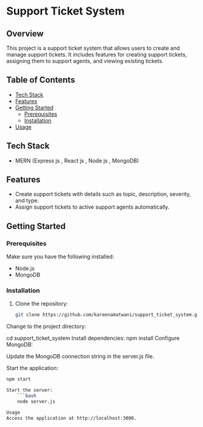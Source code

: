 # Support Ticket System

## Overview

This project is a support ticket system that allows users to create and manage support tickets. It includes features for creating support tickets, assigning them to support agents, and viewing existing tickets.

## Table of Contents

- [Tech Stack](#tech-stack)
- [Features](#features)
- [Getting Started](#getting-started)
  - [Prerequisites](#prerequisites)
  - [Installation](#installation)
- [Usage](#usage)


## Tech Stack
- MERN (Express js , React js , Node js , MongoDB)
## Features

- Create support tickets with details such as topic, description, severity, and type.
- Assign support tickets to active support agents automatically.

## Getting Started

### Prerequisites

Make sure you have the following installed:

- Node.js
- MongoDB

### Installation

1. Clone the repository:

   ```bash
   git clone https://github.com/kareenamatwani/support_ticket_system.git
Change to the project directory:


cd support_ticket_system
Install dependencies:
npm install
Configure MongoDB:

Update the MongoDB connection string in the server.js file.

Start the application:
```bash
npm start

Start the server:
    ```bash
    node server.js

Usage
Access the application at http://localhost:3000.
